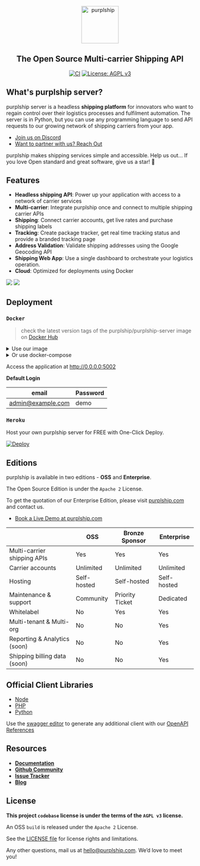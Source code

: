 <p align="center">
  <p align="center">
    <a href="https://purplship.com" target="_blank">
      <img src="https://github.com/purplship/purplship-server/raw/main/purpleserver/purpleserver/static/extra/branding/icon.png" alt="purplship" height="100">
    </a>
  </p>
  <h2 align="center">
    The Open Source Multi-carrier Shipping API
  </h2>
  <p align="center">
    <a href="https://github.com/purplship/purplship-server/actions"><img src="https://github.com/purplship/purplship-server/workflows/puprlship-server/badge.svg" alt="CI" style="max-width:100%;"></a>
    <a href="https://www.gnu.org/licenses/agpl-3.0" rel="nofollow"><img src="https://camo.githubusercontent.com/cb1d26ec555a33e9f09fe279b5edc49996a3bb3b/68747470733a2f2f696d672e736869656c64732e696f2f62616467652f4c6963656e73652d4147504c25323076332d626c75652e737667" alt="License: AGPL v3" data-canonical-src="https://img.shields.io/badge/License-AGPL%20v3-blue.svg" style="max-width:100%;"></a>
  </p>
</p>


## What's purplship server?

purplship server is a headless **shipping platform** for innovators who want to regain control over their logistics
processes and fulfilment automation.
The server is in Python, but you can use any programming language to send API requests to our growing network of
shipping carriers from your app.

- [Join us on Discord](https://discord.gg/gS88uE7sEx)
- [Want to partner with us? Reach Out](https://purplship.com/#contact)

purplship makes shipping services simple and accessible.
Help us out… If you love Open standard and great software, give us a star! 🌟


## Features

- **Headless shipping API**: Power up your application with access to a network of carrier services
- **Multi-carrier**: Integrate purplship once and connect to multiple shipping carrier APIs
- **Shipping**: Connect carrier accounts, get live rates and purchase shipping labels
- **Tracking**: Create package tracker, get real time tracking status and provide a branded tracking page
- **Address Validation**: Validate shipping addresses using the Google Geocoding API
- **Shipping Web App**: Use a single dashboard to orchestrate your logistics operation.
- **Cloud**: Optimized for deployments using Docker


<img src="https://github.com/purplship/purplship-server/raw/main/artifacts/shipping-dashboard.jpeg">
<img src="https://github.com/purplship/purplship-server/raw/main/artifacts/tracking-dashboard.jpeg">


## Deployment

### `Docker`

> check the latest version tags of the purplship/purplship-server image on [Docker Hub](https://hub.docker.com/r/purplship/purplship-server/tags)

<details>
<summary>Use our image</summary>

- Start a Postgres database

```bash
docker run -d \
  --name db --rm \
  -e POSTGRES_DB=db \
  -e POSTGRES_USER=postgres \
  -e POSTGRES_PASSWORD=postgres \
  postgres
```

- Run your shipping API

```bash
docker run -d \
  --name pship --rm \
  -e DEBUG_MODE=True \
  -e ADMIN_EMAIL=admin@example.com \
  -e ADMIN_PASSWORD=demo \
  --link=db:db -p 5002:5002 \
  danh91.docker.scarf.sh/purplship/purplship-server:2021.7
```

</details>

<details>
<summary>Or use docker-compose</summary>

- Create a `docker-compose.yml` file

```yaml
version: '3'

services:
  db:
    image: postgres
    restart: unless-stopped
    volumes:
      - pshipdb:/var/lib/postgresql/data
    environment:
      POSTGRES_DB: "db"
      POSTGRES_USER: "postgres"
      POSTGRES_PASSWORD: "postgres"
    networks:
      - db_network

  pship:
    image: danh91.docker.scarf.sh/purplship/purplship-server:2021.7
    restart: unless-stopped
    environment:
      - DEBUG_MODE=True
      - ALLOWED_HOSTS=*
      - ADMIN_EMAIL=admin@example.com
      - ADMIN_PASSWORD=demo
      - DATABASE_NAME=db
      - DATABASE_HOST=db
      - DATABASE_PORT=5432
      - DATABASE_USERNAME=postgres
      - DATABASE_PASSWORD=postgres
    depends_on:
      - db
    networks:
      - db_network

volumes:
  pshipdb:
    driver: local

networks:
  db_network:
    driver: bridge
```

- Run the application

```terminal
docker-compose up
```

</details>

Access the application at http://0.0.0.0:5002

**Default Login**

| email             | Password |
| ----------------- | -------- |
| admin@example.com | demo     |


### `Heroku`

Host your own purplship server for FREE with One-Click Deploy.

[![Deploy](https://www.herokucdn.com/deploy/button.svg)](https://heroku.com/deploy?template=https://github.com/purplship/purplship-heroku/tree/main/)


## Editions

purplship is available in two editions - **OSS** and **Enterprise**.

The Open Source Edition is under the `Apache 2` License.

To get the quotation of our Enterprise Edition, please visit [purplship.com](https://purplship.com) and contact us.

- [Book a Live Demo at purplship.com](https://purplship.com/schedule-demo/)


|                                          | OSS         | Bronze Sponsor | Enterprise   |
| ---------------------------------------- | ----------- | -------------- | ------------ |
| Multi-carrier shipping APIs              | Yes         | Yes            | Yes          |
| Carrier accounts                         | Unlimited   | Unlimited      | Unlimited    |
| Hosting                                  | Self-hosted | Self-hosted    | Self-hosted  |
| Maintenance & support                    | Community   | Priority Ticket| Dedicated    |
| Whitelabel                               | No          | Yes            | Yes          |
| Multi-tenant & Multi-org                 | No          | No             | Yes          |
| Reporting & Analytics (soon)             | No          | No             | Yes          |
| Shipping billing data (soon)             | No          | No             | Yes          |


## Official Client Libraries

- [Node](https://github.com/purplship/purplship-node)
- [PHP](https://github.com/purplship/purplship-php-client)
- [Python](https://github.com/purplship/purplship-python-client)

Use the [swagger editor](https://editor.swagger.io/) to generate any additional client with
our [OpenAPI References](https://github.com/purplship/purplship-server/tree/main/schemas)


## Resources

- [**Documentation**](https://docs.purplship.com)
- [**Github Community**](https://github.com/purplship/purplship-server/discussions)
- [**Issue Tracker**](https://github.com/purplship/purplship-server/issues)
- [**Blog**](https://blog.purplship.com)

## License

**This project `codebase` license is under the terms of the `AGPL v3` license.**

An OSS `build` is released under the `Apache 2` License.

See the [LICENSE file](/LICENSE) for license rights and limitations.

Any other questions, mail us at hello@purplship.com. We’d love to meet you!
